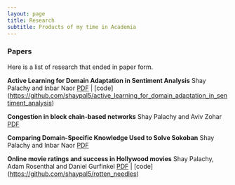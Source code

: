 ```yaml
---
layout: page
title: Research
subtitle: Products of my time in Academia
---
```


### Papers

Here is a list of research that ended in paper form.

**Active Learning for Domain Adaptation in Sentiment Analysis**
Shay Palachy and Inbar Naor
[PDF](https://dl.dropboxusercontent.com/u/4070062/Papers/Active%20Learning%20for%20Domain%20Adaptation%20in%20Sentiment%20Analysis.pdf) | [code] (https://github.com/shaypal5/active_learning_for_domain_adaptation_in_sentiment_analysis)

**Congestion in block chain-based networks**
Shay Palachy and Aviv Zohar
[PDF](https://dl.dropboxusercontent.com/u/4070062/Papers/congestion_in_block_networks.pdf)

**Comparing Domain-Specific  Knowledge Used to Solve Sokoban**
Shay Palachy and Inbar Naor
[PDF](https://dl.dropboxusercontent.com/u/4070062/Papers/Comparing%20Domain-Specific%20%20Knowledge%20Used%20to%20Solve%20Sokoban%20-%20Inbar%20Naor%20and%20Shay%20Palachy.pdf)

**Online movie ratings and success in Hollywood movies**
Shay Palachy, Adam Rosenthal and Daniel Gurfinkel
[PDF](https://dl.dropboxusercontent.com/u/4070062/Papers/online_ratings_and_success_in_hollywood_movies.pdf) | [code] (https://github.com/shaypal5/rotten_needles)


<!--### Other research-related stuff

* [Aalto homepage](http://users.ics.aalto.fi/japarkki/)-->
